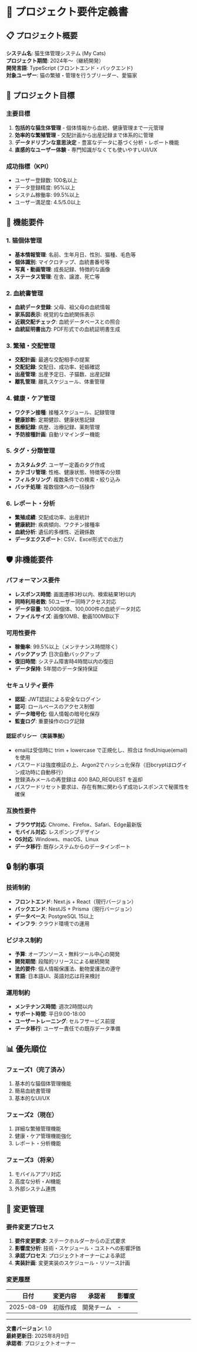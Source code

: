 # 🎯 プロジェクト要件定義書

## 📋 プロジェクト概要

**システム名**: 猫生体管理システム (My Cats)  
**プロジェクト期間**: 2024年〜（継続開発）  
**開発言語**: TypeScript (フロントエンド・バックエンド)  
**対象ユーザー**: 猫の繁殖・管理を行うブリーダー、愛猫家

## 🎯 プロジェクト目標

### 主要目標

1. **包括的な猫生体管理** - 個体情報から血統、健康管理まで一元管理
2. **効率的な繁殖管理** - 交配計画から出産記録まで体系的に管理
3. **データドリブンな意思決定** - 豊富なデータに基づく分析・レポート機能
4. **直感的なユーザー体験** - 専門知識がなくても使いやすいUI/UX

### 成功指標（KPI）

- ユーザー登録数: 100名以上
- データ登録精度: 95%以上
- システム稼働率: 99.5%以上
- ユーザー満足度: 4.5/5.0以上

## 🔧 機能要件

### 1. 猫個体管理

- **基本情報管理**: 名前、生年月日、性別、猫種、毛色等
- **個体識別**: マイクロチップ、血統書番号等
- **写真・動画管理**: 成長記録、特徴的な画像
- **ステータス管理**: 在舎、譲渡、死亡等

### 2. 血統書管理

- **血統データ登録**: 父母、祖父母の血統情報
- **家系図表示**: 視覚的な血統関係表示
- **近親交配チェック**: 血統データベースとの照合
- **血統証明書出力**: PDF形式での血統証明書生成

### 3. 繁殖・交配管理

- **交配計画**: 最適な交配相手の提案
- **交配記録**: 交配日、成功率、妊娠確認
- **出産管理**: 出産予定日、子猫数、出産記録
- **離乳管理**: 離乳スケジュール、体重管理

### 4. 健康・ケア管理

- **ワクチン接種**: 接種スケジュール、記録管理
- **健康診断**: 定期健診、健康状態記録
- **医療記録**: 病歴、治療記録、薬剤管理
- **予防接種計画**: 自動リマインダー機能

### 5. タグ・分類管理

- **カスタムタグ**: ユーザー定義のタグ作成
- **カテゴリ管理**: 性格、健康状態、特徴等の分類
- **フィルタリング**: 複数条件での検索・絞り込み
- **バッチ処理**: 複数個体への一括操作

### 6. レポート・分析

- **繁殖成績**: 交配成功率、出産統計
- **健康統計**: 疾病傾向、ワクチン接種率
- **血統分析**: 遺伝的多様性、近親係数
- **データエクスポート**: CSV、Excel形式での出力

## 🛡️ 非機能要件

### パフォーマンス要件

- **レスポンス時間**: 画面遷移3秒以内、検索結果1秒以内
- **同時利用者数**: 50ユーザー同時アクセス対応
- **データ容量**: 10,000個体、100,000件の血統データ対応
- **ファイルサイズ**: 画像10MB、動画100MB以下

### 可用性要件

- **稼働率**: 99.5%以上（メンテナンス時間除く）
- **バックアップ**: 日次自動バックアップ
- **復旧時間**: システム障害時4時間以内の復旧
- **データ保持**: 5年間のデータ保持保証

### セキュリティ要件

- **認証**: JWT認証による安全なログイン
- **認可**: ロールベースのアクセス制御
- **データ暗号化**: 個人情報の暗号化保存
- **監査ログ**: 重要操作のログ記録

#### 認証ポリシー（実装準拠）

- emailは受信時に trim + lowercase で正規化し、照合は findUnique(email) を使用
- パスワードは強度検証の上、Argon2でハッシュ化保存（旧bcryptはログイン成功時に自動移行）
- 登録済みメールの再登録は 400 BAD_REQUEST を返却
- パスワードリセット要求は、存在有無に関わらず成功レスポンスで秘匿性を確保

### 互換性要件

- **ブラウザ対応**: Chrome、Firefox、Safari、Edge最新版
- **モバイル対応**: レスポンシブデザイン
- **OS対応**: Windows、macOS、Linux
- **データ移行**: 既存システムからのデータインポート

## 🔒 制約事項

### 技術制約

- **フロントエンド**: Next.js + React（現行バージョン）
- **バックエンド**: NestJS + Prisma（現行バージョン）
- **データベース**: PostgreSQL 15以上
- **インフラ**: クラウド環境での運用

### ビジネス制約

- **予算**: オープンソース・無料ツール中心の開発
- **開発期間**: 段階的リリースによる継続開発
- **法的要件**: 個人情報保護法、動物愛護法の遵守
- **言語**: 日本語UI、英語対応は将来検討

### 運用制約

- **メンテナンス時間**: 週次2時間以内
- **サポート時間**: 平日9:00-18:00
- **ユーザートレーニング**: セルフサービス前提
- **データ移行**: ユーザー責任での既存データ準備

## 📊 優先順位

### フェーズ1（完了済み）

1. 基本的な猫個体管理機能
2. 簡易血統書管理
3. 基本的なUI/UX

### フェーズ2（現在）

1. 詳細な繁殖管理機能
2. 健康・ケア管理機能強化
3. レポート・分析機能

### フェーズ3（将来）

1. モバイルアプリ対応
2. 高度な分析・AI機能
3. 外部システム連携

## 🔄 変更管理

### 要件変更プロセス

1. **要件変更要求**: ステークホルダーからの正式要求
2. **影響度分析**: 技術・スケジュール・コストへの影響評価
3. **承認プロセス**: プロジェクトオーナーによる承認
4. **実装計画**: 変更実装のスケジュール・リソース計画

### 変更履歴

| 日付       | 変更内容 | 承認者     | 影響度 |
| ---------- | -------- | ---------- | ------ |
| 2025-08-09 | 初版作成 | 開発チーム | -      |

---

**文書バージョン**: 1.0  
**最終更新日**: 2025年8月9日  
**承認者**: プロジェクトオーナー
